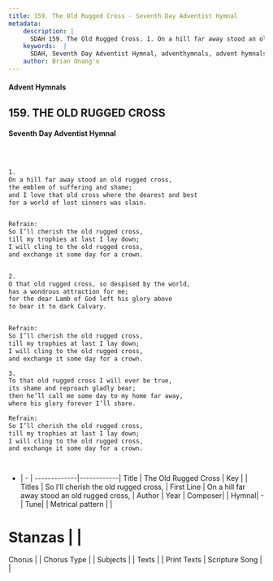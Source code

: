 ```yaml
---
title: 159. The Old Rugged Cross - Seventh Day Adventist Hymnal
metadata:
    description: |
      SDAH 159. The Old Rugged Cross. 1. On a hill far away stood an old rugged cross, the emblem of suffering and shame; and I love that old cross where the dearest and best for a world of lost sinners was slain. 
    keywords:  |
      SDAH, Seventh Day Adventist Hymnal, adventhymnals, advent hymnals, The Old Rugged Cross, On a hill far away stood an old rugged cross, ,So I’ll cherish the old rugged cross,
    author: Brian Onang'o
---
```


#### Advent Hymnals
## 159. THE OLD RUGGED CROSS
#### Seventh Day Adventist Hymnal

```txt



1.
On a hill far away stood an old rugged cross,
the emblem of suffering and shame;
and I love that old cross where the dearest and best
for a world of lost sinners was slain.


Refrain:
So I’ll cherish the old rugged cross,
till my trophies at last I lay down;
I will cling to the old rugged cross,
and exchange it some day for a crown.


2.
O that old rugged cross, so despised by the world,
has a wondrous attraction for me;
for the dear Lamb of God left his glory above
to bear it to dark Calvary.


Refrain:
So I’ll cherish the old rugged cross,
till my trophies at last I lay down;
I will cling to the old rugged cross,
and exchange it some day for a crown.

3.
To that old rugged cross I will ever be true,
its shame and reproach gladly bear;
then he’ll call me some day to my home far away,
where his glory forever I’ll share.

Refrain:
So I’ll cherish the old rugged cross,
till my trophies at last I lay down;
I will cling to the old rugged cross,
and exchange it some day for a crown.




```

- |   -  |
-------------|------------|
Title | The Old Rugged Cross |
Key |  |
Titles | So I’ll cherish the old rugged cross, |
First Line | On a hill far away stood an old rugged cross, |
Author | 
Year | 
Composer|  |
Hymnal|  - |
Tune|  |
Metrical pattern | |
# Stanzas |  |
Chorus |  |
Chorus Type |  |
Subjects |  |
Texts |  |
Print Texts | 
Scripture Song |  |
  
